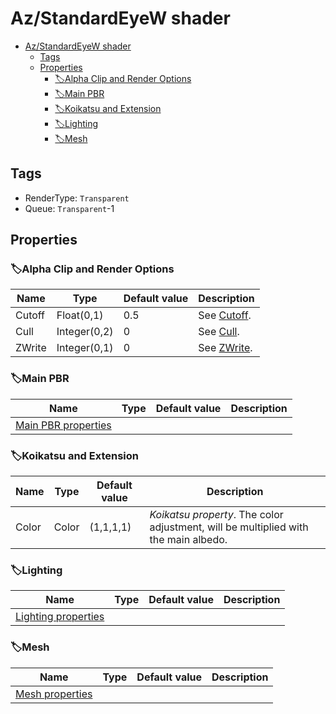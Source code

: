 # Az/StandardEyeW shader

- [Az/StandardEyeW shader](#azstandardeyew-shader)
  - [Tags](#tags)
  - [Properties](#properties)
    - [🏷️Alpha Clip and Render Options](#️alpha-clip-and-render-options)
    - [🏷️Main PBR](#️main-pbr)
    - [🏷️Koikatsu and Extension](#️koikatsu-and-extension)
    - [🏷️Lighting](#️lighting)
    - [🏷️Mesh](#️mesh)

## Tags
- RenderType: `Transparent`
- Queue: `Transparent`-1

## Properties
### 🏷️Alpha Clip and Render Options
| Name   | Type         | Default value | Description                                                                            |
| ------ | ------------ | ------------- | -------------------------------------------------------------------------------------- |
| Cutoff | Float(0,1)   | 0.5           | See [Cutoff](../common/alpha_clip_and_render_options_property_descriptions.md#cutoff). |
| Cull   | Integer(0,2) | 0             | See [Cull](../common/alpha_clip_and_render_options_property_descriptions.md#cull).     |
| ZWrite | Integer(0,1) | 0             | See [ZWrite](../common/alpha_clip_and_render_options_property_descriptions.md#zwrite). |

### 🏷️Main PBR
| Name                                          | Type | Default value | Description |
| --------------------------------------------- | ---- | ------------- | ----------- |
| [Main PBR properties](main_pbr_properties.md) |      |               |             |

### 🏷️Koikatsu and Extension
| Name  | Type  | Default value | Description                                                                         |
| ----- | ----- | ------------- | ----------------------------------------------------------------------------------- |
| Color | Color | (1,1,1,1)     | *Koikatsu property*. The color adjustment, will be multiplied with the main albedo. |

### 🏷️Lighting
| Name                                          | Type | Default value | Description |
| --------------------------------------------- | ---- | ------------- | ----------- |
| [Lighting properties](lighting_properties.md) |      |               |             |

### 🏷️Mesh
| Name                                  | Type | Default value | Description |
| ------------------------------------- | ---- | ------------- | ----------- |
| [Mesh properties](mesh_properties.md) |      |               |             |
